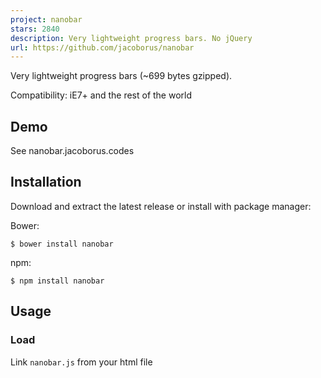 ```yaml
---
project: nanobar
stars: 2840
description: Very lightweight progress bars. No jQuery
url: https://github.com/jacoborus/nanobar
---
```


Very lightweight progress bars (~699 bytes gzipped).

Compatibility: iE7+ and the rest of the world

Demo
----

See nanobar.jacoborus.codes

Installation
------------

Download and extract the latest release or install with package manager:

Bower:

```
$ bower install nanobar
```

npm:

```
$ npm install nanobar
```

Usage
-----

### Load

Link `nanobar.js` from your html file

<script src\="path/to/nanobar.min.js"\></script\>

or require it:

var Nanobar \= require('path/to/nanobar');

### Generate progressbar

var nanobar \= new Nanobar( options );

**options**

-   `id` `<String>`: (optional) id for **nanobar** div
-   `classname` `<String>`: (optional) class for **nanobar** div
-   `target` `<DOM Element>`: (optional) Where to put the progress bar, **nanobar** will be fixed to top of document if no `target` is passed

### Move bar

Resize the bar with `nanobar.go(percentage)`

**arguments**

-   `percentage` `<Number>` : percentage width of nanobar

Example
-------

Create bar

var options \= {
	classname: 'my-class',
  id: 'my-id',
	target: document.getElementById('myDivId')
};

var nanobar \= new Nanobar( options );

//move bar
nanobar.go( 30 ); // size bar 30%
nanobar.go( 76 ); // size bar 76%

// size bar 100% and and finish
nanobar.go(100);

### Customize bars

Nanobar injects a style tag in your HTML head. Bar divs has class `.bar`, and its containers `.nanobar`, so you can overwrite its values.

Default css:

.nanobar {
  width: 100%;
  height: 4px;
  z-index: 9999;
  top:0
}
.bar {
  width: 0;
  height: 100%;
  transition: height .3s;
  background:#000;
}

You should know what to do with that ;)

  
  

* * *

© 2016 jacoborus - Released under MIT License
